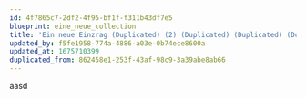 ```yaml
---
id: 4f7865c7-2df2-4f95-bf1f-f311b43df7e5
blueprint: eine_neue_collection
title: 'Ein neue Einzrag (Duplicated) (2) (Duplicated) (Duplicated) (Duplicated)'
updated_by: f5fe1958-774a-4886-a03e-0b74ece8600a
updated_at: 1675710399
duplicated_from: 862458e1-253f-43af-98c9-3a39abe8ab66
---
```

aasd
